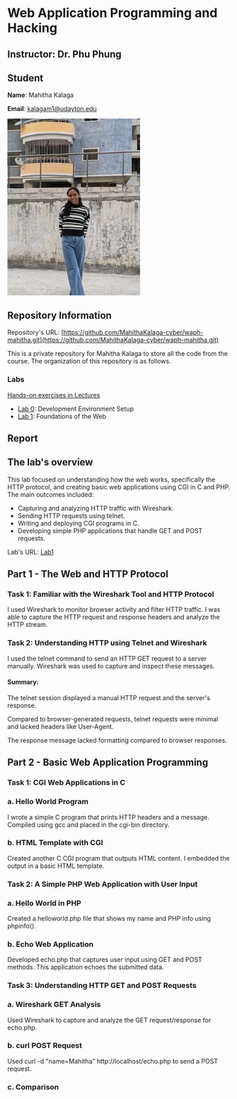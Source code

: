 # Web Application Programming and Hacking

## Instructor: Dr. Phu Phung

## Student

**Name**: Mahitha Kalaga

**Email**: [kalagam1@udayton.edu](kalagam1@udayton.edu)

![Mahitha's headshot](../../images/mahi.jpeg)

## Repository Information

Repository's URL: [https://github.com/MahithaKalaga-cyber/waph-mahitha.git](https://github.com/MahithaKalaga-cyber/waph-mahitha.git)

This is a private repository for Mahitha Kalaga to store all the code from the course. The organization of this repository is as follows.

### Labs

[Hands-on exercises in Lectures](labs)

- [Lab 0](labs/lab0): Development Environment Setup
- [Lab 1](labs/lab1): Foundations of the Web

## Report

## The lab's overview

This lab focused on understanding how the web works, specifically the HTTP protocol, and creating basic web applications using CGI in C and PHP. The main outcomes included:

 - Capturing and analyzing HTTP traffic with Wireshark.
 - Sending HTTP requests using telnet.
 - Writing and deploying CGI programs in C.
 - Developing simple PHP applications that handle GET and POST requests.

Lab's URL: [Lab1](https://github.com/MahithaKalaga-cyber/waph-mahitha/tree/main/labs/lab1)

## Part 1 - The Web and HTTP Protocol

### Task 1: Familiar with the Wireshark Tool and HTTP Protocol

I used Wireshark to monitor browser activity and filter HTTP traffic. I was able to capture the HTTP request and response headers and analyze the HTTP stream.

### Task 2: Understanding HTTP using Telnet and Wireshark

I used the telnet command to send an HTTP GET request to a server manually. Wireshark was used to capture and inspect these messages.

#### Summary:

The telnet session displayed a manual HTTP request and the server's response.

Compared to browser-generated requests, telnet requests were minimal and lacked headers like User-Agent.

The response message lacked formatting compared to browser responses.

## Part 2 - Basic Web Application Programming

### Task 1: CGI Web Applications in C

### a. Hello World Program

I wrote a simple C program that prints HTTP headers and a message. Compiled using gcc and placed in the cgi-bin directory.

### b. HTML Template with CGI

Created another C CGI program that outputs HTML content. I embedded the output in a basic HTML template.

### Task 2: A Simple PHP Web Application with User Input

### a. Hello World in PHP

Created a helloworld.php file that shows my name and PHP info using phpinfo().

### b. Echo Web Application

Developed echo.php that captures user input using GET and POST methods. This application echoes the submitted data.

### Task 3: Understanding HTTP GET and POST Requests

### a. Wireshark GET Analysis

Used Wireshark to capture and analyze the GET request/response for echo.php.

### b. curl POST Request

Used curl -d "name=Mahitha" http://localhost/echo.php to send a POST request.

### c. Comparison




